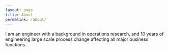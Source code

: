 ```yaml
---
layout: page
title: About
permalink: /about/
---
```


I am an engineer with a background in operations research, and 10 years of engineering large scale process change affecting all major business functions. 